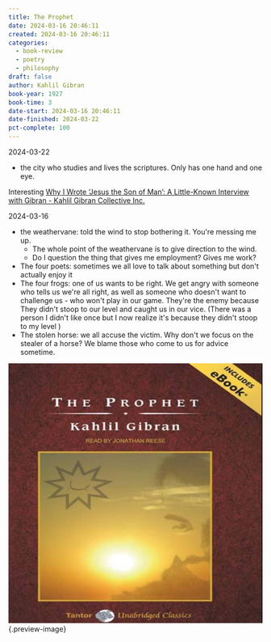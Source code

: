 ```yaml
---
title: The Prophet
date: 2024-03-16 20:46:11
created: 2024-03-16 20:46:11
categories:
  - book-review
  - poetry
  - philosophy
draft: false
author: Kahlil Gibran
book-year: 1927
book-time: 3
date-start: 2024-03-16 20:46:11
date-finished: 2024-03-22
pct-complete: 100
---
```

2024-03-22

- the city who studies and lives the scriptures. Only has one hand and one eye. 

Interesting [Why I Wrote ‘Jesus the Son of Man’: A Little-Known Interview with Gibran - Kahlil Gibran Collective Inc.](https://www.kahlilgibran.com/133-why-i-wrote-%E2%80%98jesus-the-son-of-man%E2%80%99-a-little-known-interview-with-gibran.html)


2024-03-16

- the weathervane: told the wind to stop bothering it. You're messing me up. 
	- The whole point of the weathervane is to give direction to the wind. 
	- Do I question the thing that gives me employment? Gives me work?
- The four poets: sometimes we all love to talk about something but don't actually enjoy it
- The four frogs: one of us wants to be right. We get angry with someone who tells us we're all right, as well as someone who doesn't want to challenge us - who won't play in our game. They're the enemy because They didn't stoop to our level and caught us in our vice. (There was a person I didn't like once but I now realize it's because they didn't stoop to my level )
- The stolen horse: we all accuse the victim. Why don't we focus on the stealer of a horse? We blame those who come to us for advice sometime. 




![The Prophet](../img/book-the-prophet.jpeg){.preview-image}